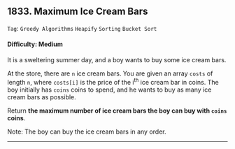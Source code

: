 ## 1833. Maximum Ice Cream Bars

```Tag```: ```Greedy Algorithms``` ```Heapify``` ```Sorting``` ```Bucket Sort```

#### Difficulty: Medium

It is a sweltering summer day, and a boy wants to buy some ice cream bars.

At the store, there are ```n``` ice cream bars. You are given an array ```costs``` of length ```n```, where ```costs[i]``` is the price of the i<sup>th</sup> ice cream bar in coins. The boy initially has ```coins``` coins to spend, and he wants to buy as many ice cream bars as possible. 

Return __the __maximum__ number of ice cream bars the boy can buy with ```coins``` coins__.

Note: The boy can buy the ice cream bars in any order.

---

 
